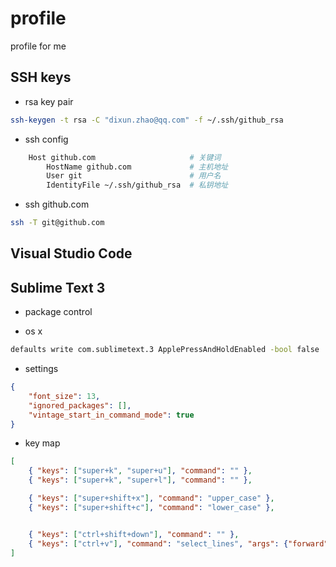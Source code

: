 # profile #

profile for me

## SSH keys ##

* rsa key pair

```bash
ssh-keygen -t rsa -C "dixun.zhao@qq.com" -f ~/.ssh/github_rsa
```

* ssh config

```bash
    Host github.com                     # 关键词
        HostName github.com             # 主机地址
        User git                        # 用户名
        IdentityFile ~/.ssh/github_rsa  # 私钥地址
```

* ssh github.com

```bash
ssh -T git@github.com
```

## Visual Studio Code ##

## Sublime Text 3 ##

* package control

* os x

```bash
defaults write com.sublimetext.3 ApplePressAndHoldEnabled -bool false
```

* settings

```json
{
    "font_size": 13,
    "ignored_packages": [],
    "vintage_start_in_command_mode": true
}
```

* key map

```json
[
    { "keys": ["super+k", "super+u"], "command": "" },
    { "keys": ["super+k", "super+l"], "command": "" },

    { "keys": ["super+shift+x"], "command": "upper_case" },
    { "keys": ["super+shift+c"], "command": "lower_case" },


    { "keys": ["ctrl+shift+down"], "command": "" },
    { "keys": ["ctrl+v"], "command": "select_lines", "args": {"forward": true} },
]
```
